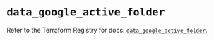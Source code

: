 # `data_google_active_folder`

Refer to the Terraform Registry for docs: [`data_google_active_folder`](https://registry.terraform.io/providers/hashicorp/google/6.10.0/docs/data-sources/active_folder).
